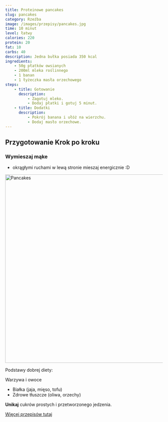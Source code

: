 ```yaml
---
title: Proteinowe pancakes
slug: pancakes
category: Rzeźba
image: /images/przepisy/pancakes.jpg
time: 10 minut
level: łatwy
calories: 220
protein: 20
fat: 10
carbs: 40
description: Jedna bułka posiada 350 kcal
ingredients:
    - 50g płatków owsianych
    - 200ml mleka roślinnego
    - 1 banan
    - 1 łyżeczka masła orzechowego
steps:
    - title: Gotowanie
      description:
          - Zagotuj mleko.
          - Dodaj płatki i gotuj 5 minut.
    - title: Dodatki
      description:
          - Pokrój banana i ułóż na wierzchu.
          - Dodaj masło orzechowe.
---
```


## Przygotowanie Krok po kroku
### Wymieszaj mąke
- okrągłymi ruchami w lewą stronie mieszaj energicznie :D
<img src="/images/przepisy/pancakes.jpg" alt="Pancakes" width="600" />

Podstawy dobrej diety:

Warzywa i owoce

-   Białka (jaja, mięso, tofu)
-   Zdrowe tłuszcze (oliwa, orzechy)

**Unikaj** cukrów prostych i przetworzonego jedzenia.

[Więcej przepisów tutaj](/przepisy)

